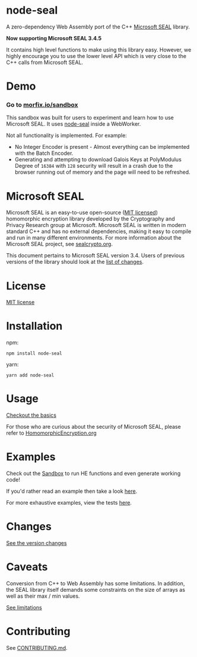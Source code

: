 # node-seal

A zero-dependency Web Assembly port of the C++ [Microsoft SEAL](https://github.com/microsoft/SEAL) library.

**Now supporting Microsoft SEAL 3.4.5**

It contains high level functions to make using this library easy. However, we highly encourage you to use the 
lower level API which is very close to the C++ calls from Microsoft SEAL.

# Demo
### Go to [morfix.io/sandbox](https://morfix.io/sandbox)

This sandbox was built for users to experiment and learn how to use Microsoft SEAL. It uses
 [node-seal](https://github.com/morfix-io/node-seal) inside a WebWorker.
 
Not all functionality is implemented. For example:
 - No Integer Encoder is present - Almost everything can be implemented with the Batch Encoder.
 - Generating and attempting to download Galois Keys at PolyModulus Degree of `16384` with `128` security will
  result in a crash due to the browser running out of memory and the page will need to be refreshed.

# Microsoft SEAL

Microsoft SEAL is an easy-to-use open-source ([MIT licensed](LICENSE)) homomorphic
encryption library developed by the Cryptography and Privacy Research group at
Microsoft. Microsoft SEAL is written in modern standard C++ and has no external
dependencies, making it easy to compile and run in many different environments.
For more information about the Microsoft SEAL project, see
[sealcrypto.org](https://www.microsoft.com/en-us/research/project/microsoft-seal).

This document pertains to Microsoft SEAL version 3.4. Users of previous versions
of the library should look at the [list of changes](https://github.com/microsoft/SEAL/blob/master/Changes.md).

# License

[MIT license](LICENSE)

# Installation

npm:
```
npm install node-seal
```

yarn:
```
yarn add node-seal
```

# Usage

[Checkout the basics](docs/USAGE.md)

For those who are curious about the security of Microsoft SEAL, please
refer to [HomomorphicEncryption.org](http://homomorphicencryption.org/)

# Examples

Check out the [Sandbox](https://morfix.io/sandbox) to run HE functions and even generate working code!

If you'd rather read an example then take a look [here](docs/FULL-EXAMPLE.md).

For more exhaustive examples, view the tests [here](src/test).

# Changes

[See the version changes](CHANGES.md)

# Caveats

Conversion from C++ to Web Assembly has some limitations. In addition, the 
SEAL library itself demands some constraints on the size of arrays as well as
their max / min values.

[See limitations](docs/CAVEATS.md)


# Contributing

See [CONTRIBUTING.md](CONTRIBUTING.md).
